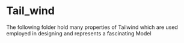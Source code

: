 # Tail_wind
The following folder hold many properties of Tailwind which are used employed in designing and represents a fascinating Model  

